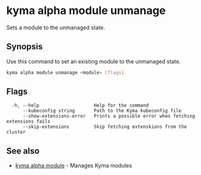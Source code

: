 # kyma alpha module unmanage

Sets a module to the unmanaged state.

## Synopsis

Use this command to set an existing module to the unmanaged state.

```bash
kyma alpha module unmanage <module> [flags]
```

## Flags

```text
  -h, --help                    Help for the command
      --kubeconfig string       Path to the Kyma kubeconfig file
      --show-extensions-error   Prints a possible error when fetching extensions fails
      --skip-extensions         Skip fetching extenskions from the cluster
```

## See also

* [kyma alpha module](kyma_alpha_module.md) - Manages Kyma modules
